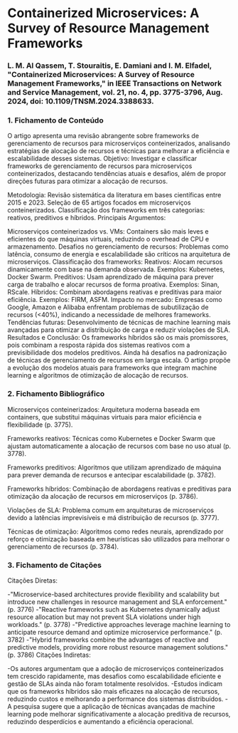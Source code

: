 # Containerized Microservices: A Survey of Resource Management Frameworks

### L. M. Al Qassem, T. Stouraitis, E. Damiani and I. M. Elfadel, "Containerized Microservices: A Survey of Resource Management Frameworks," in IEEE Transactions on Network and Service Management, vol. 21, no. 4, pp. 3775-3796, Aug. 2024, doi: 10.1109/TNSM.2024.3388633.

### 1. Fichamento de Conteúdo

O artigo apresenta uma revisão abrangente sobre frameworks de gerenciamento de recursos para microserviços conteinerizados, analisando estratégias de alocação de recursos e técnicas para melhorar a eficiência e escalabilidade desses sistemas.
Objetivo:
Investigar e classificar frameworks de gerenciamento de recursos para microserviços conteinerizados, destacando tendências atuais e desafios, além de propor direções futuras para otimizar a alocação de recursos.

Metodologia:
Revisão sistemática da literatura em bases científicas entre 2015 e 2023.
Seleção de 65 artigos focados em microserviços conteinerizados.
Classificação dos frameworks em três categorias: reativos, preditivos e híbridos.
Principais Argumentos:

Microserviços conteinerizados vs. VMs: Containers são mais leves e eficientes do que máquinas virtuais, reduzindo o overhead de CPU e armazenamento.
Desafios no gerenciamento de recursos: Problemas como latência, consumo de energia e escalabilidade são críticos na arquitetura de microserviços.
Classificação dos frameworks:
Reativos: Alocam recursos dinamicamente com base na demanda observada. Exemplos: Kubernetes, Docker Swarm.
Preditivos: Usam aprendizado de máquina para prever carga de trabalho e alocar recursos de forma proativa. Exemplos: Sinan, RScale.
Híbridos: Combinam abordagens reativas e preditivas para maior eficiência. Exemplos: FIRM, ASFM.
Impacto no mercado: Empresas como Google, Amazon e Alibaba enfrentam problemas de subutilização de recursos (<40%), indicando a necessidade de melhores frameworks.
Tendências futuras: Desenvolvimento de técnicas de machine learning mais avançadas para otimizar a distribuição de carga e reduzir violações de SLA.
Resultados e Conclusão:
Os frameworks híbridos são os mais promissores, pois combinam a resposta rápida dos sistemas reativos com a previsibilidade dos modelos preditivos.
Ainda há desafios na padronização de técnicas de gerenciamento de recursos em larga escala.
O artigo propõe a evolução dos modelos atuais para frameworks que integram machine learning e algoritmos de otimização de alocação de recursos.

### 2. Fichamento Bibliográfico

Microserviços conteinerizados: Arquitetura moderna baseada em containers, que substitui máquinas virtuais para maior eficiência e flexibilidade (p. 3775).

Frameworks reativos: Técnicas como Kubernetes e Docker Swarm que ajustam automaticamente a alocação de recursos com base no uso atual (p. 3778).

Frameworks preditivos: Algoritmos que utilizam aprendizado de máquina para prever demanda de recursos e antecipar escalabilidade (p. 3782).

Frameworks híbridos: Combinação de abordagens reativas e preditivas para otimização da alocação de recursos em microserviços (p. 3786).

Violações de SLA: Problema comum em arquiteturas de microserviços devido a latências imprevisíveis e má distribuição de recursos (p. 3777).

Técnicas de otimização: Algoritmos como redes neurais, aprendizado por reforço e otimização baseada em heurísticas são utilizados para melhorar o gerenciamento de recursos (p. 3784).

### 3. Fichamento de Citações

Citações Diretas:

-"Microservice-based architectures provide flexibility and scalability but introduce new challenges in resource management and SLA enforcement." (p. 3776)
-"Reactive frameworks such as Kubernetes dynamically adjust resource allocation but may not prevent SLA violations under high workloads." (p. 3778)
-"Predictive approaches leverage machine learning to anticipate resource demand and optimize microservice performance." (p. 3782)
-"Hybrid frameworks combine the advantages of reactive and predictive models, providing more robust resource management solutions." (p. 3786)
Citações Indiretas:

-Os autores argumentam que a adoção de microserviços conteinerizados tem crescido rapidamente, mas desafios como escalabilidade eficiente e gestão de SLAs ainda não foram totalmente resolvidos.
-Estudos indicam que os frameworks híbridos são mais eficazes na alocação de recursos, reduzindo custos e melhorando a performance dos sistemas distribuídos.
-A pesquisa sugere que a aplicação de técnicas avançadas de machine learning pode melhorar significativamente a alocação preditiva de recursos, reduzindo desperdícios e aumentando a eficiência operacional.